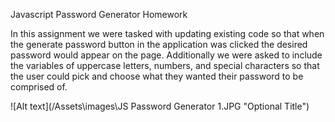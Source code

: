Javascript Password Generator Homework

In this assignment we were tasked with updating existing code so that when the generate password button in the application was clicked the desired password would appear on the page. Additionally we were asked to include the variables of uppercase letters, numbers, and special characters so that the user could pick and choose what they wanted their password to be comprised of. 

![Alt text](/Assets\images\JS Password Generator 1.JPG "Optional Title")

